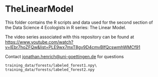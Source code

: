 # TheLinearModel

This folder contains the R scripts and data used for the second section
of the Data Science 4 Ecologists in R series: The Linear Model.

The video series associated with this repository can be found at
https://www.youtube.com/watch?v=lEbr7hoZFQw&list=PLE9wx7mxT8gv9D4cmvBlfQcswmhWMCf91

Contact jonathan.henrich@uni-goettingen.de for questions


``training_data/forests/labeled_forest1.npy\
  training_data/forests/labeled_forest2.npy``
